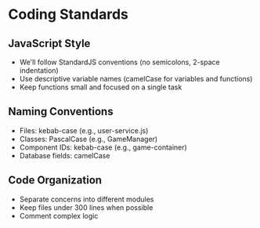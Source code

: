 # Coding Standards

## JavaScript Style

- We'll follow StandardJS conventions (no semicolons, 2-space indentation)
- Use descriptive variable names (camelCase for variables and functions)
- Keep functions small and focused on a single task

## Naming Conventions

- Files: kebab-case (e.g., user-service.js)
- Classes: PascalCase (e.g., GameManager)
- Component IDs: kebab-case (e.g., game-container)
- Database fields: camelCase

## Code Organization

- Separate concerns into different modules
- Keep files under 300 lines when possible
- Comment complex logic